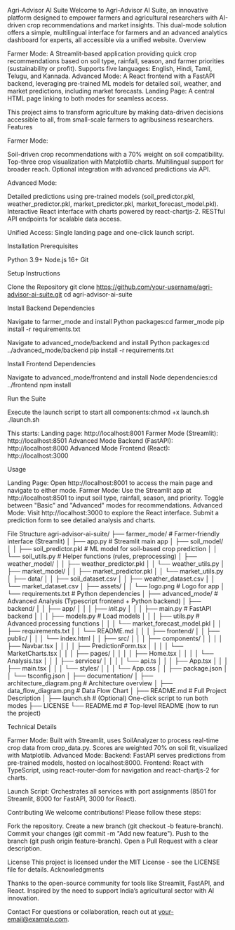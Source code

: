 Agri-Advisor AI Suite
Welcome to Agri-Advisor AI Suite, an innovative platform designed to empower farmers and agricultural researchers with AI-driven crop recommendations and market insights. This dual-mode solution offers a simple, multilingual interface for farmers and an advanced analytics dashboard for experts, all accessible via a unified website.
Overview

Farmer Mode: A Streamlit-based application providing quick crop recommendations based on soil type, rainfall, season, and farmer priorities (sustainability or profit). Supports five languages: English, Hindi, Tamil, Telugu, and Kannada.
Advanced Mode: A React frontend with a FastAPI backend, leveraging pre-trained ML models for detailed soil, weather, and market predictions, including market forecasts.
Landing Page: A central HTML page linking to both modes for seamless access.

This project aims to transform agriculture by making data-driven decisions accessible to all, from small-scale farmers to agribusiness researchers.
Features

Farmer Mode: 

Soil-driven crop recommendations with a 70% weight on soil compatibility.
Top-three crop visualization with Matplotlib charts.
Multilingual support for broader reach.
Optional integration with advanced predictions via API.


Advanced Mode: 

Detailed predictions using pre-trained models (soil_predictor.pkl, weather_predictor.pkl, market_predictor.pkl, market_forecast_model.pkl).
Interactive React interface with charts powered by react-chartjs-2.
RESTful API endpoints for scalable data access.


Unified Access: Single landing page and one-click launch script.


Installation
Prerequisites

Python 3.9+
Node.js 16+
Git

Setup Instructions

Clone the Repository
git clone https://github.com/your-username/agri-advisor-ai-suite.git
cd agri-advisor-ai-suite


Install Backend Dependencies

Navigate to farmer_mode and install Python packages:cd farmer_mode
pip install -r requirements.txt


Navigate to advanced_mode/backend and install Python packages:cd ../advanced_mode/backend
pip install -r requirements.txt




Install Frontend Dependencies

Navigate to advanced_mode/frontend and install Node dependencies:cd ../frontend
npm install




Run the Suite

Execute the launch script to start all components:chmod +x launch.sh
./launch.sh


This starts:
Landing page: http://localhost:8001
Farmer Mode (Streamlit): http://localhost:8501
Advanced Mode Backend (FastAPI): http://localhost:8000
Advanced Mode Frontend (React): http://localhost:3000





Usage

Landing Page: Open http://localhost:8001 to access the main page and navigate to either mode.
Farmer Mode: Use the Streamlit app at http://localhost:8501 to input soil type, rainfall, season, and priority. Toggle between "Basic" and "Advanced" modes for recommendations.
Advanced Mode: Visit http://localhost:3000 to explore the React interface. Submit a prediction form to see detailed analysis and charts.

File Structure
agri-advisor-ai-suite/
├── farmer_mode/                      # Farmer-friendly interface (Streamlit)
│   ├── app.py                        # Streamlit main app
│   ├── soil_model/
│   │   ├── soil_predictor.pkl         # ML model for soil-based crop prediction
│   │   └── soil_utils.py              # Helper functions (rules, preprocessing)
│   ├── weather_model/
│   │   ├── weather_predictor.pkl
│   │   └── weather_utils.py
│   ├── market_model/
│   │   ├── market_predictor.pkl
│   │   └── market_utils.py
│   ├── data/
│   │   ├── soil_dataset.csv
│   │   ├── weather_dataset.csv
│   │   └── market_dataset.csv
│   ├── assets/
│   │   └── logo.png                   # Logo for app
│   └── requirements.txt               # Python dependencies
│
├── advanced_mode/                    # Advanced Analysis (Typescript frontend + Python backend)
│   ├── backend/
│   │   ├── app/
│   │   │   ├── _init_.py
│   │   │   ├── main.py                 # FastAPI backend
│   │   │   ├── models.py               # Load models
│   │   │   ├── utils.py                # Advanced processing functions
│   │   │   └── market_forecast_model.pkl
│   │   ├── requirements.txt
│   │   └── README.md
│   │
│   ├── frontend/
│   │   ├── public/
│   │   │   └── index.html
│   │   ├── src/
│   │   │   ├── components/
│   │   │   │   ├── Navbar.tsx
│   │   │   │   ├── PredictionForm.tsx
│   │   │   │   └── MarketCharts.tsx
│   │   │   ├── pages/
│   │   │   │   ├── Home.tsx
│   │   │   │   └── Analysis.tsx
│   │   │   ├── services/
│   │   │   │   └── api.ts
│   │   │   ├── App.tsx
│   │   │   ├── main.tsx
│   │   │   └── styles/
│   │   │       └── App.css
│   │   ├── package.json
│   │   └── tsconfig.json
│
├── documentation/
│   ├── architecture_diagram.png       # Architecture overview
│   ├── data_flow_diagram.png           # Data Flow Chart
│   ├── README.md                       # Full Project Description
│
├── launch.sh                           # (Optional) One-click script to run both modes
├── LICENSE
└── README.md                           # Top-level README (how to run the project)

Technical Details

Farmer Mode: Built with Streamlit, uses SoilAnalyzer to process real-time crop data from crop_data.py. Scores are weighted 70% on soil fit, visualized with Matplotlib.
Advanced Mode: 
Backend: FastAPI serves predictions from pre-trained models, hosted on localhost:8000.
Frontend: React with TypeScript, using react-router-dom for navigation and react-chartjs-2 for charts.


Launch Script: Orchestrates all services with port assignments (8501 for Streamlit, 8000 for FastAPI, 3000 for React).

Contributing
We welcome contributions! Please follow these steps:

Fork the repository.
Create a new branch (git checkout -b feature-branch).
Commit your changes (git commit -m "Add new feature").
Push to the branch (git push origin feature-branch).
Open a Pull Request with a clear description.

License
This project is licensed under the MIT License - see the LICENSE file for details.
Acknowledgments

Thanks to the open-source community for tools like Streamlit, FastAPI, and React.
Inspired by the need to support India’s agricultural sector with AI innovation.

Contact
For questions or collaboration, reach out at your-email@example.com.
